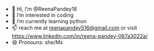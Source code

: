 - 👋 Hi, I’m @ReenaPandey18
- 👀 I’m interested in coding
- 🌱 I’m currently learning python 
- 📫 reach me at reenapandey516@gmail.com or visit https://www.linkedin.com/in/reena-pandey-067a3022a/
- 😄 Pronouns: she/Ms

<!---
ReenaPandey18/ReenaPandey18 is a ✨ special ✨ repository because its `README.md` (this file) appears on your GitHub profile.
You can click the Preview link to take a look at your changes.
--->
